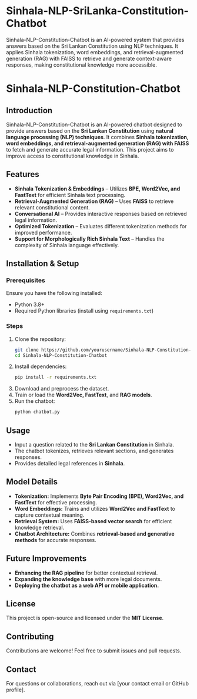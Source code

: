 # Sinhala-NLP-SriLanka-Constitution-Chatbot
Sinhala-NLP-Constitution-Chatbot is an AI-powered system that provides answers based on the Sri Lankan Constitution using NLP techniques. It applies Sinhala tokenization, word embeddings, and retrieval-augmented generation (RAG) with FAISS to retrieve and generate context-aware responses, making constitutional knowledge more accessible.
# Sinhala-NLP-Constitution-Chatbot

## Introduction
Sinhala-NLP-Constitution-Chatbot is an AI-powered chatbot designed to provide answers based on the **Sri Lankan Constitution** using **natural language processing (NLP) techniques**. It combines **Sinhala tokenization, word embeddings, and retrieval-augmented generation (RAG) with FAISS** to fetch and generate accurate legal information. This project aims to improve access to constitutional knowledge in Sinhala.

## Features
- **Sinhala Tokenization & Embeddings** – Utilizes **BPE, Word2Vec, and FastText** for efficient Sinhala text processing.
- **Retrieval-Augmented Generation (RAG)** – Uses **FAISS** to retrieve relevant constitutional content.
- **Conversational AI** – Provides interactive responses based on retrieved legal information.
- **Optimized Tokenization** – Evaluates different tokenization methods for improved performance.
- **Support for Morphologically Rich Sinhala Text** – Handles the complexity of Sinhala language effectively.

## Installation & Setup
### Prerequisites
Ensure you have the following installed:
- Python 3.8+
- Required Python libraries (install using `requirements.txt`)

### Steps
1. Clone the repository:
   ```bash
   git clone https://github.com/yourusername/Sinhala-NLP-Constitution-Chatbot.git
   cd Sinhala-NLP-Constitution-Chatbot
   ```
2. Install dependencies:
   ```bash
   pip install -r requirements.txt
   ```
3. Download and preprocess the dataset.
4. Train or load the **Word2Vec, FastText**, and **RAG models**.
5. Run the chatbot:
   ```bash
   python chatbot.py
   ```

## Usage
- Input a question related to the **Sri Lankan Constitution** in Sinhala.
- The chatbot tokenizes, retrieves relevant sections, and generates responses.
- Provides detailed legal references in **Sinhala**.

## Model Details
- **Tokenization:** Implements **Byte Pair Encoding (BPE), Word2Vec, and FastText** for effective processing.
- **Word Embeddings:** Trains and utilizes **Word2Vec and FastText** to capture contextual meaning.
- **Retrieval System:** Uses **FAISS-based vector search** for efficient knowledge retrieval.
- **Chatbot Architecture:** Combines **retrieval-based and generative methods** for accurate responses.

## Future Improvements
- **Enhancing the RAG pipeline** for better contextual retrieval.
- **Expanding the knowledge base** with more legal documents.
- **Deploying the chatbot as a web API or mobile application.**

## License
This project is open-source and licensed under the **MIT License**.

## Contributing
Contributions are welcome! Feel free to submit issues and pull requests.

## Contact
For questions or collaborations, reach out via [your contact email or GitHub profile].

